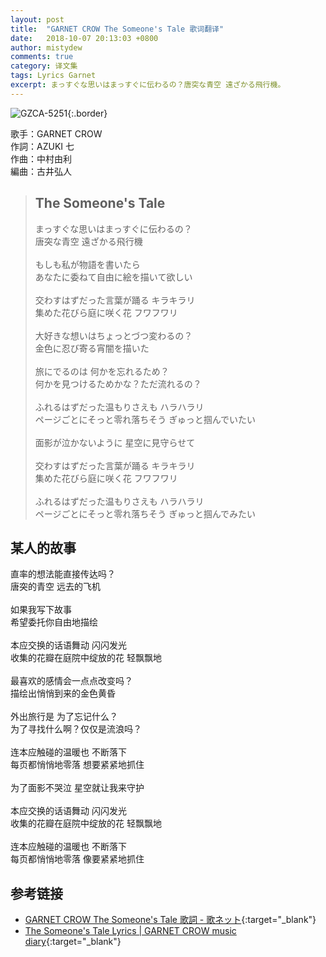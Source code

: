 ```yaml
---
layout: post
title:  "GARNET CROW The Someone's Tale 歌词翻译"
date:   2018-10-07 20:13:03 +0800
author: mistydew
comments: true
category: 译文集
tags: Lyrics Garnet
excerpt: まっすぐな思いはまっすぐに伝わるの？唐突な青空 遠ざかる飛行機。
---
```

![GZCA-5251](https://crowsub.github.io/images/discography/album/GZCA-5251.jpg){:.border}

歌手：GARNET CROW<br>
作詞：AZUKI 七<br>
作曲：中村由利<br>
編曲：古井弘人

<blockquote class="lyric-original">
  <h2>The Someone's Tale</h2>
  <p>
    まっすぐな思いはまっすぐに伝わるの？<br>
    唐突な青空 遠ざかる飛行機<br>
    <br>
    もしも私が物語を書いたら<br>
    あなたに委ねて自由に絵を描いて欲しい<br>
    <br>
    交わすはずだった言葉が踊る キラキラリ<br>
    集めた花びら庭に咲く花 フワフワリ<br>
    <br>
    大好きな想いはちょっとづつ変わるの？<br>
    金色に忍び寄る宵闇を描いた<br>
    <br>
    旅にでるのは 何かを忘れるため？<br>
    何かを見つけるためかな？ただ流れるの？<br>
    <br>
    ふれるはずだった温もりさえも ハラハラリ<br>
    ページごとにそっと零れ落ちそう ぎゅっと掴んでいたい<br>
    <br>
    面影が泣かないように 星空に見守らせて<br>
    <br>
    交わすはずだった言葉が踊る キラキラリ<br>
    集めた花びら庭に咲く花 フワフワリ<br>
    <br>
    ふれるはずだった温もりさえも ハラハラリ<br>
    ページごとにそっと零れ落ちそう ぎゅっと掴んでみたい
  </p>
</blockquote>

<div class="lyric-translation">
  <h2>某人的故事</h2>
  <p>
    直率的想法能直接传达吗？<br>
    唐突的青空 远去的飞机<br>
    <br>
    如果我写下故事<br>
    希望委托你自由地描绘<br>
    <br>
    本应交换的话语舞动 闪闪发光<br>
    收集的花瓣在庭院中绽放的花 轻飘飘地<br>
    <br>
    最喜欢的感情会一点点改变吗？<br>
    描绘出悄悄到来的金色黄昏<br>
    <br>
    外出旅行是 为了忘记什么？<br>
    为了寻找什么啊？仅仅是流浪吗？<br>
    <br>
    连本应触碰的温暖也 不断落下<br>
    每页都悄悄地零落 想要紧紧地抓住<br>
    <br>
    为了面影不哭泣 星空就让我来守护<br>
    <br>
    本应交换的话语舞动 闪闪发光<br>
    收集的花瓣在庭院中绽放的花 轻飘飘地<br>
    <br>
    连本应触碰的温暖也 不断落下<br>
    每页都悄悄地零落 像要紧紧地抓住
  </p>
</div>

## 参考链接

* [GARNET CROW The Someone's Tale 歌詞 - 歌ネット](https://www.uta-net.com/song/143806/){:target="_blank"}
* [The Someone's Tale Lyrics \| GARNET CROW music diary](https://crowsub.github.io/lyrics/original/The%20Someone's%20Tale.html){:target="_blank"}

